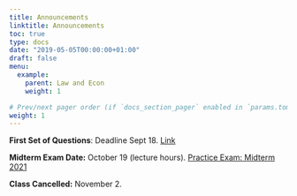 ```yaml
---
title: Announcements
linktitle: Announcements
toc: true
type: docs
date: "2019-05-05T00:00:00+01:00"
draft: false
menu:
  example:
    parent: Law and Econ
    weight: 1

# Prev/next pager order (if `docs_section_pager` enabled in `params.toml`)
weight: 1
---
```


**First Set of Questions**: Deadline Sept 18. [Link](https://www.franciscopoggi.com/courses/lawecon/questions/)

**Midterm Exam Date:** October 19 (lecture hours).
[Practice Exam: Midterm 2021]((https://www.franciscopoggi.com/files/LawEcon/midterm_2021.pdf))

**Class Cancelled:** November 2.

<!-- > **Second Problem Set**: Deadline Dec 10. [Link](https://www.franciscopoggi.com/courses/lawecon/problems/)

> **Second Set of Questions**: Deadline Oct 12. [Link](https://www.franciscopoggi.com/courses/lawecon/questions/)

> **Lecture Cancelled**: Nov 8.

> **First Problem Set**: Deadline Sept 27. [Link](https://www.franciscopoggi.com/courses/lawecon/problems/)



> **Midterm Exam Date**: Nov 3 (during class time).

> **Final Exam Solutions**: [Link](https://www.franciscopoggi.com/files/LawEcon/final_solutions.pdf). -->